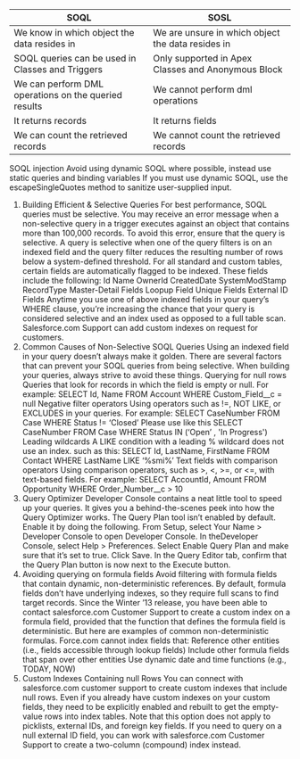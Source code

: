 | SOQL  |  SOSL |
|---|---|
| We know in which object the data resides in | We are unsure in which object the data resides in |
| SOQL queries can be used in Classes and Triggers | Only supported in Apex Classes and Anonymous Block |
| We can perform DML operations on the queried results | We cannot perform dml operations |
| It returns records | It returns fields |
| We can count the retrieved records | We cannot count the retrieved records |

SOQL injection
Avoid using dynamic SOQL where possible, instead use static queries and binding variables
If you must use dynamic SOQL, use the escapeSingleQuotes method to sanitize user-supplied input.

1. Building Efficient & Selective Queries
For best performance, SOQL queries must be selective. You may receive an error message when a non-selective query in a trigger executes against an object that contains more than 100,000 records. To avoid this error, ensure that the query is selective. A query is selective when one of the query filters is on an indexed field and the query filter reduces the resulting number of rows below a system-defined threshold.
For all standard and custom tables, certain fields are automatically flagged to be indexed. These fields include the following:
Id
Name
OwnerId
CreatedDate
SystemModStamp
RecordType
Master-Detail Fields
Loopup Field
Unique Fields
External ID Fields
Anytime you use one of above indexed fields in your query’s WHERE clause, you’re increasing the chance that your query is considered selective and an index used as opposed to a full table scan. Salesforce.com Support can add custom indexes on request for customers.
2. Common Causes of Non-Selective SOQL Queries
Using an indexed field in your query doesn’t always make it golden. There are several factors that can prevent your SOQL queries from being selective. When building your queries, always strive to avoid these things.
Querying for null rows
Queries that look for records in which the field is empty or null. For example: SELECT Id, Name FROM Account WHERE Custom_Field__c = null
Negative filter operators
Using operators such as !=, NOT LIKE, or EXCLUDES in your queries. For example: SELECT CaseNumber FROM Case WHERE Status != ‘Closed’ Please use like this SELECT CaseNumber FROM Case WHERE Status IN (‘Open’ , 'In Progress')
Leading wildcards
A LIKE condition with a leading % wildcard does not use an index. such as this: SELECT Id, LastName, FirstName FROM Contact WHERE LastName LIKE ‘%smi%’
Text fields with comparison operators
Using comparison operators, such as >, <, >=, or <=, with text-based fields. For example: SELECT AccountId, Amount FROM Opportunity WHERE Order_Number__c > 10
3. Query Optimizer
Developer Console contains a neat little tool to speed up your queries. It gives you a behind-the-scenes peek into how the Query Optimizer works. The Query Plan tool isn’t enabled by default. Enable it by doing the following.
From Setup, select Your Name > Developer Console to open Developer Console.
In theDeveloper Console, select Help > Preferences.
Select Enable Query Plan and make sure that it’s set to true.
Click Save.
In the Query Editor tab, confirm that the Query Plan button is now next to the Execute button.
4. Avoiding querying on formula fields
Avoid filtering with formula fields that contain dynamic, non-deterministic references. By default, formula fields don’t have underlying indexes, so they require full scans to find target records. Since the Winter ’13 release, you have been able to contact salesforce.com Customer Support to create a custom index on a formula field, provided that the function that defines the formula field is deterministic.
But here are examples of common non-deterministic formulas. Force.com cannot index fields that:
Reference other entities (i.e., fields accessible through lookup fields)
Include other formula fields that span over other entities
Use dynamic date and time functions (e.g., TODAY, NOW)
5. Custom Indexes Containing null Rows
You can connect with salesforce.com customer support to create custom indexes that include null rows. Even if you already have custom indexes on your custom fields, they need to be explicitly enabled and rebuilt to get the empty-value rows into index tables. Note that this option does not apply to picklists, external IDs, and foreign key fields. If you need to query on a null external ID field, you can work with salesforce.com Customer Support to create a two-column (compound) index instead.
